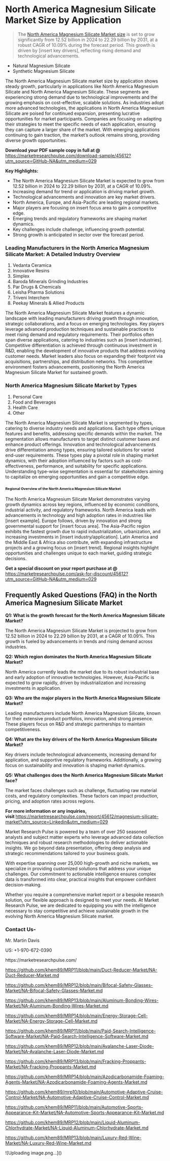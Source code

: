 <h1>North America Magnesium Silicate Market&nbsp;Size by Application</h1><blockquote><p>The <a href="https://marketresearchpulse.com/download-sample/45612?utm_source=GitHub-NA&amp;utm_medium=029">North America Magnesium Silicate Market size</a> is set to grow significantly from 12.52 billion in 2024 to 22.29 billion by 2031, at a robust CAGR of 10.09% during the forecast period. This growth is driven by [insert key drivers], reflecting rising demand and technological advancements.</p></blockquote><ul><li>Natural Magnesium Silicate <li> Synthetic Magnesium Silicate</li></ul><p>The North America Magnesium Silicate market size by application shows steady growth, particularly in applications like North America Magnesium Silicate and North America Magnesium Silicate. These segments are experiencing strong demand due to technological improvements and the growing emphasis on cost-effective, scalable solutions. As industries adopt more advanced technologies, the applications in North America Magnesium Silicate are poised for continued expansion, presenting lucrative opportunities for market participants. Companies are focusing on adapting their strategies to meet the specific needs of each application, ensuring they can capture a larger share of the market. With emerging applications continuing to gain traction, the market’s outlook remains strong, providing diverse growth opportunities.</p><p><strong>Download your PDF sample copy in full at @ </strong><a href="https://marketresearchpulse.com/download-sample/45612?utm_source=GitHub-NA&amp;utm_medium=029">https://marketresearchpulse.com/download-sample/45612?utm_source=GitHub-NA&amp;utm_medium=029</a></p><p><strong>Key Highlights: </strong></p><ul><li>The North America Magnesium Silicate Market is expected to grow from 12.52 billion in 2024 to 22.29 billion by 2031, at a CAGR of 10.09%.</li><li>Increasing demand for trend or application is driving market growth.</li><li>Technological advancements and innovation are key market drivers.</li><li>North America, Europe, and Asia-Pacific are leading regional markets.</li><li>Major players are focusing on insert focus area to gain a competitive edge.</li><li>Emerging trends and regulatory frameworks are shaping market dynamics.</li><li>Key challenges include challenge, influencing growth potential.</li><li>Strong growth is anticipated in sector over the forecast period.</li></ul><h3>Leading Manufacturers in the North America Magnesium Silicate Market: A Detailed Industry Overview</h3><ol><li>Vedanta Ceramica</li><li>Innovative Resins</li><li>Simplex</li><li>Baroda Minerals Grinding Industries</li><li>Par Drugs & Chemicals</li><li>Leisha Pharma Solutions</li><li>Triveni Interchem</li><li>Peekay Minerals & Allied Products</li></ol><div class="flex max-w-full flex-col flex-grow"><div class="min-h-8 text-message flex w-full flex-col items-end gap-2 whitespace-normal break-words [.text-message+&amp;]:mt-5" dir="auto" data-message-author-role="assistant" data-message-id="fd8432e4-4910-450d-b182-61b7bfb0a01f" data-message-model-slug="gpt-4o"><div class="flex w-full flex-col gap-1 empty:hidden first:pt-[3px]"><div class="markdown prose w-full break-words dark:prose-invert light"><p>The North America Magnesium Silicate Market features a dynamic landscape with leading manufacturers driving growth through innovation, strategic collaborations, and a focus on emerging technologies. Key players leverage advanced production techniques and sustainable practices to meet rising demand and regulatory requirements. Their portfolios often span diverse applications, catering to industries such as [insert industries]. Competitive differentiation is achieved through continuous investment in R&amp;D, enabling the development of innovative products that address evolving customer needs. Market leaders also focus on expanding their footprint via acquisitions, partnerships, and distribution networks. This competitive environment fosters advancements, positioning the North America Magnesium Silicate Market for sustained growth.</p></div></div></div></div><h3>North America Magnesium Silicate Market by Types</h3><ol><li>Personal Care <li> Food and Beverages <li> Health Care <li> Other</li></ol><div class="flex max-w-full flex-col flex-grow"><div class="min-h-8 text-message flex w-full flex-col items-end gap-2 whitespace-normal break-words [.text-message+&amp;]:mt-5" dir="auto" data-message-author-role="assistant" data-message-id="084470be-0bb7-4664-bddf-5156b4f41249" data-message-model-slug="gpt-4o-mini"><div class="flex w-full flex-col gap-1 empty:hidden first:pt-[3px]"><div class="markdown prose w-full break-words dark:prose-invert light"><p>The North America Magnesium Silicate Market is segmented by types, catering to diverse industry needs and applications. Each type offers unique features and benefits, addressing specific demands within the market. The segmentation allows manufacturers to target distinct customer bases and enhance product offerings. Innovation and technological advancements drive differentiation among types, ensuring tailored solutions for varied end-user requirements. These types play a pivotal role in shaping market dynamics, with their adoption influenced by factors such as cost-effectiveness, performance, and suitability for specific applications. Understanding type-wise segmentation is essential for stakeholders aiming to capitalize on emerging opportunities and gain a competitive edge.</p></div></div></div></div><h3><span style="font-size: 11px;">Regional Overview of the North America Magnesium Silicate Market</span></h3><div class="flex max-w-full flex-col flex-grow"><div class="min-h-8 text-message flex w-full flex-col items-end gap-2 whitespace-normal break-words [.text-message+&amp;]:mt-5" dir="auto" data-message-author-role="assistant" data-message-id="e9038762-ce64-4e30-91c9-9bd413514231" data-message-model-slug="gpt-4o-mini"><div class="flex w-full flex-col gap-1 empty:hidden first:pt-[3px]"><div class="markdown prose w-full break-words dark:prose-invert light"><p>The North America Magnesium Silicate Market demonstrates varying growth dynamics across key regions, influenced by economic conditions, industrial activity, and regulatory frameworks. North America leads with advancements in technology and high adoption rates in industries like [insert example]. Europe follows, driven by innovation and strong governmental support for [insert focus area]. The Asia-Pacific region exhibits the fastest growth due to rapid industrialization, urbanization, and increasing investments in [insert industry/application]. Latin America and the Middle East &amp; Africa also contribute, with expanding infrastructure projects and a growing focus on [insert trend]. Regional insights highlight opportunities and challenges unique to each market, guiding strategic decisions.</p></div></div></div></div><p><strong>Get a special discount on your report purchase at @ </strong><a href="https://marketresearchpulse.com/ask-for-discount/45612?utm_source=GitHub-NA&amp;utm_medium=029">https://marketresearchpulse.com/ask-for-discount/45612?utm_source=GitHub-NA&amp;utm_medium=029</a></p><h2>Frequently Asked Questions (FAQ) in the North America Magnesium Silicate Market</h2><p><strong>Q1: What is the growth forecast for the North America Magnesium Silicate Market?</strong></p><p>The North America Magnesium Silicate Market is projected to grow from 12.52 billion in 2024 to 22.29 billion by 2031, at a CAGR of 10.09%. This growth is fueled by advancements in trends and rising demand across industries.</p><p><strong>Q2: Which region dominates the North America Magnesium Silicate Market?</strong></p><p>North America currently leads the market due to its robust industrial base and early adoption of innovative technologies. However, Asia-Pacific is expected to grow rapidly, driven by industrialization and increasing investments in application.</p><p><strong>Q3: Who are the major players in the North America Magnesium Silicate Market?</strong></p><p>Leading manufacturers include North America Magnesium Silicate, known for their extensive product portfolios, innovation, and strong presence. These players focus on R&amp;D and strategic partnerships to maintain competitiveness.</p><p><strong>Q4: What are the key drivers of the North America Magnesium Silicate Market?</strong></p><p>Key drivers include technological advancements, increasing demand for application, and supportive regulatory frameworks. Additionally, a growing focus on sustainability and innovation is shaping market dynamics.</p><p><strong>Q5: What challenges does the North America Magnesium Silicate Market face?</strong></p><p>The market faces challenges such as challenge, fluctuating raw material costs, and regulatory complexities. These factors can impact production, pricing, and adoption rates across regions.</p><p><strong>For more information or any inquiries, visit&nbsp;</strong><a href="https://marketresearchpulse.com/report/45612/magnesium-silicate-market?utm_source=Linkedin&utm_medium=029">https://marketresearchpulse.com/report/45612/magnesium-silicate-market?utm_source=Linkedin&utm_medium=029</a></p><p>Market Research Pulse is powered by a team of over 250 seasoned analysts and subject matter experts who leverage advanced data collection techniques and robust research methodologies to deliver actionable insights. We go beyond data presentation, offering deep analysis and strategic recommendations tailored to your business goals.</p><p>With expertise spanning over 25,000 high-growth and niche markets, we specialize in providing customized solutions that address your unique challenges. Our commitment to actionable intelligence ensures complex data is transformed into clear, practical insights that empower confident decision-making.</p><p>Whether you require a comprehensive market report or a bespoke research solution, our flexible approach is designed to meet your needs. At Market Research Pulse, we are dedicated to equipping you with the intelligence necessary to stay competitive and achieve sustainable growth in the evolving North America Magnesium Silicate market.</p><h3><strong>Contact Us-</strong></h3><p>Mr. Martin Davis</p><p>US: +1-970-672-0390</p><p>https://marketresearchpulse.com/</p><p><a href="https://github.com/khem89/MRP11/blob/main/Duct-Reducer-Market/NA-Duct-Reducer-Market.md">https://github.com/khem89/MRP11/blob/main/Duct-Reducer-Market/NA-Duct-Reducer-Market.md</a></p><p><a href="https://github.com/khem89/MRP12/blob/main/Bifocal-Safety-Glasses-Market/NA-Bifocal-Safety-Glasses-Market.md">https://github.com/khem89/MRP12/blob/main/Bifocal-Safety-Glasses-Market/NA-Bifocal-Safety-Glasses-Market.md</a></p><p><a href="https://github.com/khem89/MRP13/blob/main/Aluminum-Bonding-Wires-Market/NA-Aluminum-Bonding-Wires-Market.md">https://github.com/khem89/MRP13/blob/main/Aluminum-Bonding-Wires-Market/NA-Aluminum-Bonding-Wires-Market.md</a></p><p><a href="https://github.com/khem89/MRP14/blob/main/Energy-Storage-Cell-Market/NA-Energy-Storage-Cell-Market.md">https://github.com/khem89/MRP14/blob/main/Energy-Storage-Cell-Market/NA-Energy-Storage-Cell-Market.md</a></p><p><a href="https://github.com/khem89/MRP11/blob/main/Paid-Search-Intelligence-Software-Market/NA-Paid-Search-Intelligence-Software-Market.md">https://github.com/khem89/MRP11/blob/main/Paid-Search-Intelligence-Software-Market/NA-Paid-Search-Intelligence-Software-Market.md</a></p><p><a href="https://github.com/khem89/MRP12/blob/main/Avalanche-Laser-Diode-Market/NA-Avalanche-Laser-Diode-Market.md">https://github.com/khem89/MRP12/blob/main/Avalanche-Laser-Diode-Market/NA-Avalanche-Laser-Diode-Market.md</a></p><p><a href="https://github.com/khem89/MRP13/blob/main/Fracking-Proppants-Market/NA-Fracking-Proppants-Market.md">https://github.com/khem89/MRP13/blob/main/Fracking-Proppants-Market/NA-Fracking-Proppants-Market.md</a></p><p><a href="https://github.com/khem89/MRP14/blob/main/Azodicarbonamide-Foaming-Agents-Market/NA-Azodicarbonamide-Foaming-Agents-Market.md">https://github.com/khem89/MRP14/blob/main/Azodicarbonamide-Foaming-Agents-Market/NA-Azodicarbonamide-Foaming-Agents-Market.md</a></p><p><a href="https://github.com/khem89/mrp10/blob/main/Automotive-Adaptive-Cruise-Control-Market/NA-Automotive-Adaptive-Cruise-Control-Market.md">https://github.com/khem89/mrp10/blob/main/Automotive-Adaptive-Cruise-Control-Market/NA-Automotive-Adaptive-Cruise-Control-Market.md</a></p><p><a href="https://github.com/khem89/MRP11/blob/main/Automotive-Sports-Appearance-Kit-Market/NA-Automotive-Sports-Appearance-Kit-Market.md">https://github.com/khem89/MRP11/blob/main/Automotive-Sports-Appearance-Kit-Market/NA-Automotive-Sports-Appearance-Kit-Market.md</a></p><p><a href="https://github.com/khem89/MRP12/blob/main/Liquid-Aluminum-Chlorhydrate-Market/NA-Liquid-Aluminum-Chlorhydrate-Market.md">https://github.com/khem89/MRP12/blob/main/Liquid-Aluminum-Chlorhydrate-Market/NA-Liquid-Aluminum-Chlorhydrate-Market.md</a></p><p><a href="https://github.com/khem89/MRP13/blob/main/Luxury-Red-Wine-Market/NA-Luxury-Red-Wine-Market.md">https://github.com/khem89/MRP13/blob/main/Luxury-Red-Wine-Market/NA-Luxury-Red-Wine-Market.md</a></p>
![Uploading image.png…]()
